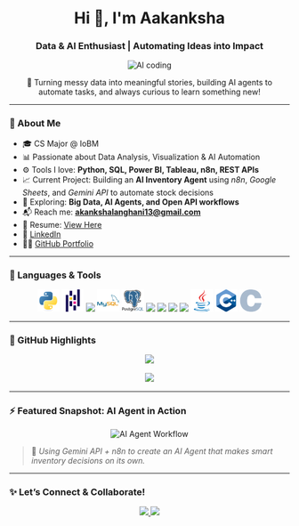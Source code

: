 <h1 align="center">Hi 👋, I'm Aakanksha</h1>
<h3 align="center">Data & AI Enthusiast | Automating Ideas into Impact</h3>

<p align="center">
  <img src="https://media.giphy.com/media/qgQUggAC3Pfv687qPC/giphy.gif" alt="AI coding" width="350">
</p> 

<p align="center">
  🚀 Turning messy data into meaningful stories, building AI agents to automate tasks, and always curious to learn something new!
</p>

---

### 🧠 About Me
- 🎓 CS Major @ IoBM  
- 📊 Passionate about Data Analysis, Visualization & AI Automation  
- ⚙️ Tools I love: **Python, SQL, Power BI, Tableau, n8n, REST APIs**  
- 📈 Current Project: Building an **AI Inventory Agent** using *n8n*, *Google Sheets*, and *Gemini API* to automate stock decisions  
- 🌱 Exploring: **Big Data, AI Agents, and Open API workflows**  
- 📬 Reach me: **akankshalanghani13@gmail.com**  
- 🔗 Resume: [View Here](https://docs.google.com/document/d/1aLpXKX0ka9G9PqYz0CQ0kudpXzJFmlIJHf9s_KZNjKc/edit?usp=sharing)  
- 💼 [LinkedIn](https://pk.linkedin.com/in/aakankshapardeep)  
- 👨‍💻 [GitHub Portfolio](https://github.com/AakankshaLanghani)

---

### 🧰 Languages & Tools

<p align="center">
  <img src="https://raw.githubusercontent.com/devicons/devicon/master/icons/python/python-original.svg" width="40" />
  <img src="https://raw.githubusercontent.com/devicons/devicon/master/icons/pandas/pandas-original.svg" width="40" />
  <img src="https://seaborn.pydata.org/_images/logo-mark-lightbg.svg" width="40" />
  <img src="https://raw.githubusercontent.com/devicons/devicon/master/icons/mysql/mysql-original-wordmark.svg" width="40" />
  <img src="https://raw.githubusercontent.com/devicons/devicon/master/icons/postgresql/postgresql-original-wordmark.svg" width="40" />
  <img src="https://www.svgrepo.com/show/353405/power-bi.svg" width="40" />
  <img src="https://www.vectorlogo.zone/logos/tableau/tableau-icon.svg" width="40" />
  <img src="https://seeklogo.com/images/N/n8n-logo-6B739E84CE-seeklogo.com.png" width="40" />
  <img src="https://www.vectorlogo.zone/logos/git-scm/git-scm-icon.svg" width="40" />
  <img src="https://raw.githubusercontent.com/devicons/devicon/master/icons/java/java-original.svg" width="40" />
  <img src="https://raw.githubusercontent.com/devicons/devicon/master/icons/cplusplus/cplusplus-original.svg" width="40" />
  <img src="https://raw.githubusercontent.com/devicons/devicon/master/icons/c/c-original.svg" width="40" />
</p>

---

### 🌟 GitHub Highlights

<p align="center">
  <img src="https://github-readme-stats.vercel.app/api/top-langs?username=aakankshalanghani&show_icons=true&locale=en&layout=compact" />
</p>

<p align="center">
  <img src="https://github-readme-streak-stats.herokuapp.com/?user=aakankshalanghani&theme=default" />
</p>

---

### ⚡ Featured Snapshot: AI Agent in Action

<p align="center">
  <img src="https://github.com/AakankshaLanghani/assets/blob/main/ai-agent-workflow.png" alt="AI Agent Workflow" width="500">
</p>

> 🤖 *Using Gemini API + n8n to create an AI Agent that makes smart inventory decisions on its own.*

---

### ✨ Let’s Connect & Collaborate!

<p align="center">
  <a href="https://pk.linkedin.com/in/aakankshapardeep" target="_blank">
    <img src="https://img.shields.io/badge/LinkedIn-blue?logo=linkedin&style=for-the-badge" />
  </a>
  <a href="mailto:akankshalanghani13@gmail.com">
    <img src="https://img.shields.io/badge/Gmail-red?logo=gmail&style=for-the-badge" />
  </a>
</p>
